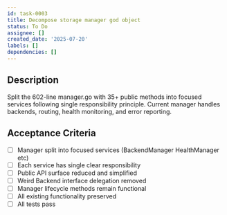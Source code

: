 ```yaml
---
id: task-0003
title: Decompose storage manager god object
status: To Do
assignee: []
created_date: '2025-07-20'
labels: []
dependencies: []
---
```


## Description

Split the 602-line manager.go with 35+ public methods into focused services following single responsibility principle. Current manager handles backends, routing, health monitoring, and error reporting.

## Acceptance Criteria

- [ ] Manager split into focused services (BackendManager HealthManager etc)
- [ ] Each service has single clear responsibility
- [ ] Public API surface reduced and simplified
- [ ] Weird Backend interface delegation removed
- [ ] Manager lifecycle methods remain functional
- [ ] All existing functionality preserved
- [ ] All tests pass
